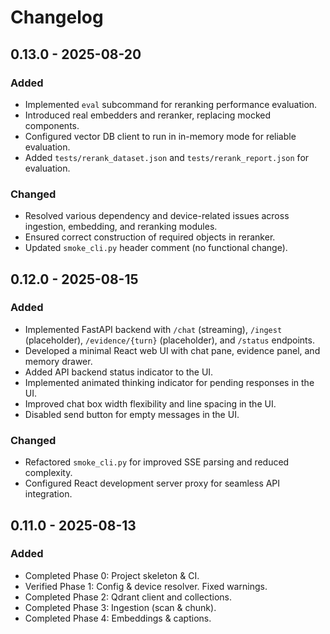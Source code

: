 # Changelog

## 0.13.0 - 2025-08-20

### Added
- Implemented `eval` subcommand for reranking performance evaluation.
- Introduced real embedders and reranker, replacing mocked components.
- Configured vector DB client to run in in-memory mode for reliable evaluation.
- Added `tests/rerank_dataset.json` and `tests/rerank_report.json` for evaluation.

### Changed
- Resolved various dependency and device-related issues across ingestion, embedding, and reranking modules.
- Ensured correct construction of required objects in reranker.
- Updated `smoke_cli.py` header comment (no functional change).

## 0.12.0 - 2025-08-15

### Added

- Implemented FastAPI backend with `/chat` (streaming), `/ingest` (placeholder), `/evidence/{turn}` (placeholder), and `/status` endpoints.
- Developed a minimal React web UI with chat pane, evidence panel, and memory drawer.
- Added API backend status indicator to the UI.
- Implemented animated thinking indicator for pending responses in the UI.
- Improved chat box width flexibility and line spacing in the UI.
- Disabled send button for empty messages in the UI.

### Changed

- Refactored `smoke_cli.py` for improved SSE parsing and reduced complexity.
- Configured React development server proxy for seamless API integration.

## 0.11.0 - 2025-08-13

### Added

- Completed Phase 0: Project skeleton & CI.
- Verified Phase 1: Config & device resolver. Fixed warnings.
- Completed Phase 2: Qdrant client and collections.
- Completed Phase 3: Ingestion (scan & chunk).
- Completed Phase 4: Embeddings & captions.

